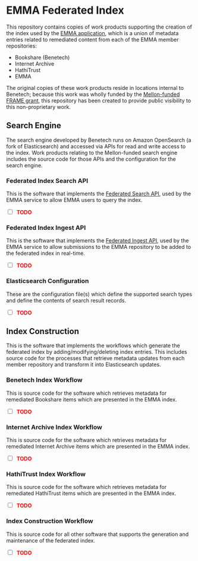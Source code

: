 # EMMA Federated Index

This repository contains copies of work products supporting the creation of the
index used by the [EMMA application](https://github.com/uvalib/emma),
which is a union of metadata entries related to remediated content from each of
the EMMA member repositories:

* Bookshare (Benetech)
* Internet Archive
* HathiTrust
* EMMA

The original copies of these work products reside in locations internal to
Benetech;
because this work was wholly funded by the
[Mellon-funded FRAME grant](https://mellon.org/grants/grants-database/grants/university-of-virginia/1804-05699/),
this repository has been created to provide public visibility to this
non-proprietary work.

## Search Engine

The search engine developed by Benetech runs on Amazon OpenSearch (a fork of
Elasticsearch) and accessed via APIs for read and write access to the index.
Work products relating to the Mellon-funded search engine includes the source
code for those APIs and the configuration for the search engine.

### Federated Index Search API

This is the software that implements the
[Federated Search API](https://app.swaggerhub.com/apis/bus/emma-federated-search-api/0.0.5),
used by the EMMA service to allow EMMA users to query the index.

<input type="checkbox">&nbsp;</input> <strong style="color:red">TODO</strong>

### Federated Index Ingest API

This is the software that implements the
[Federated Ingest API](https://app.swaggerhub.com/domains/bus/emma-federated-shared-components/0.0.5),
used by the EMMA service to allow submissions to the EMMA repository to be
added to the federated index in real-time.

<input type="checkbox">&nbsp;</input> <strong style="color:red">TODO</strong>

### Elasticsearch Configuration

These are the configuration file(s) which define the supported search types and
define the contents of search result records.

<input type="checkbox">&nbsp;</input> <strong style="color:red">TODO</strong>

## Index Construction

This is the software that implements the workflows which generate the federated
index by adding/modifying/deleting index entries.
This includes source code for the processes that retrieve metadata updates from
each member repository and transform it into Elasticsearch updates.


### Benetech Index Workflow

This is source code for the software which retrieves metadata for remediated
Bookshare items which are presented in the EMMA index.

<input type="checkbox">&nbsp;</input> <strong style="color:red">TODO</strong>

### Internet Archive Index Workflow

This is source code for the software which retrieves metadata for remediated
Internet Archive items which are presented in the EMMA index.

<input type="checkbox">&nbsp;</input> <strong style="color:red">TODO</strong>


### HathiTrust Index Workflow

This is source code for the software which retrieves metadata for remediated
HathiTrust items which are presented in the EMMA index.

<input type="checkbox">&nbsp;</input> <strong style="color:red">TODO</strong>


### Index Construction Workflow

This is source code for all other software that supports the generation and
maintenance of the federated index.

<input type="checkbox">&nbsp;</input> <strong style="color:red">TODO</strong>

